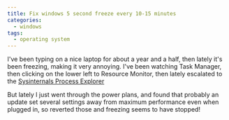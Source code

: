 ```yaml
---
title: Fix windows 5 second freeze every 10-15 minutes
categories: 
  - windows
tags: 
  - operating system
---
```


I've been typing on a nice laptop for about a year and a half, then 
lately it's been freezing, making it very annoying.  I've been watching 
Task Manager, then clicking on the lower left to Resource Monitor,
then lately escalated to the [Sysinternals Process Explorer](https://learn.microsoft.com/en-us/sysinternals/downloads/process-explorer)

But lately I just went through the power plans, and found that
probably an update set several settings away from maximum performance 
even when plugged in, so reverted those and freezing seems to have stopped!
